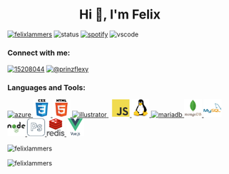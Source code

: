 <h1 align="center">Hi 👋, I'm Felix</h1>
<p align="left">
  <a href="https://github.com/felixlammers" target="_blank"><img src="https://komarev.com/ghpvc/?username=felixlammers&label=Profile%20views&color=00ff08&style=for-the-badge" alt="felixlammers" /></a>
  <img src="https://api.statusbadges.me/badge/status/244359023946629120?simple=true&style=for-the-badge" alt="status">
  <a href="https://api.statusbadges.me/openspotify/244359023946629120" target="_blank" rel="noopener"><img src="https://api.statusbadges.me/badge/spotify/244359023946629120?style=for-the-badge" alt="spotify"></a>
  <img src="https://api.statusbadges.me/badge/vscode/244359023946629120?style=for-the-badge" alt="vscode">

</p>
<!-- <p align="left"> <a href="https://github.com/sponsors/felixlammers" target="_blank"> <img alt="GitHub Sponsors" src="https://img.shields.io/github/sponsors/felixlammers?style=for-the-badge" /> </a> </p> -->

<!-- - 🌱 I’m currently learning:--> <!--<a href="https://www.electronjs.org" target="_blank"><img src="https://raw.githubusercontent.com/devicons/devicon/master/icons/electron/electron-original.svg" alt="electron" width="20" height="20"/></a>-->

<h3 align="left">Connect with me:</h3>
<p align="left">
<a href="https://stackoverflow.com/users/15208044" target="blank"><img align="center" src="https://raw.githubusercontent.com/rahuldkjain/github-profile-readme-generator/master/src/images/icons/Social/stack-overflow.svg" alt="15208044" height="30" width="40" /></a>
<a href="https://medium.com/@prinzflexy" target="blank"><img align="center" src="https://raw.githubusercontent.com/rahuldkjain/github-profile-readme-generator/master/src/images/icons/Social/medium.svg" alt="@prinzflexy" height="30" width="40" /></a>
</p>

<h3 align="left">Languages and Tools:</h3>
<p align="left"> <a href="https://azure.microsoft.com/en-GB/" target="_blank"> <img src="https://www.vectorlogo.zone/logos/microsoft_azure/microsoft_azure-icon.svg" alt="azure" width="40" height="40"/> </a> <a href="https://www.w3schools.com/css/" target="_blank"> <img src="https://raw.githubusercontent.com/devicons/devicon/master/icons/css3/css3-original-wordmark.svg" alt="css3" width="40" height="40"/> </a> <!--<a href="https://www.electronjs.org" target="_blank"> <img src="https://raw.githubusercontent.com/devicons/devicon/master/icons/electron/electron-original.svg" alt="electron" width="40" height="40"/> </a>--> <a href="https://www.w3.org/html/" target="_blank"> <img src="https://raw.githubusercontent.com/devicons/devicon/master/icons/html5/html5-original-wordmark.svg" alt="html5" width="40" height="40"/> </a> <a href="https://www.adobe.com/in/products/illustrator.html" target="_blank"> <img src="https://www.vectorlogo.zone/logos/adobe_illustrator/adobe_illustrator-icon.svg" alt="illustrator" width="40" height="40"/> </a> &nbsp; <a href="https://developer.mozilla.org/en-US/docs/Web/JavaScript" target="_blank"> <img src="https://raw.githubusercontent.com/devicons/devicon/master/icons/javascript/javascript-original.svg" alt="javascript" width="40" height="40"/> </a> <a href="https://www.linux.org/" target="_blank"> <img src="https://raw.githubusercontent.com/devicons/devicon/master/icons/linux/linux-original.svg" alt="linux" width="40" height="40"/> </a> <a href="https://mariadb.org/" target="_blank"> <img src="https://www.vectorlogo.zone/logos/mariadb/mariadb-icon.svg" alt="mariadb" width="40" height="40"/> </a> <a href="https://www.mongodb.com/" target="_blank"> <img src="https://raw.githubusercontent.com/devicons/devicon/master/icons/mongodb/mongodb-original-wordmark.svg" alt="mongodb" width="40" height="40"/> </a> <a href="https://www.mysql.com/" target="_blank"> <img src="https://raw.githubusercontent.com/devicons/devicon/master/icons/mysql/mysql-original-wordmark.svg" alt="mysql" width="40" height="40"/> </a> <a href="https://nodejs.org" target="_blank"> <img src="https://raw.githubusercontent.com/devicons/devicon/master/icons/nodejs/nodejs-original-wordmark.svg" alt="nodejs" width="40" height="40"/> </a> <a href="https://www.photoshop.com/en" target="_blank"> <img src="https://raw.githubusercontent.com/devicons/devicon/master/icons/photoshop/photoshop-line.svg" alt="photoshop" width="40" height="40"/> </a> <a href="https://redis.io" target="_blank"> <img src="https://raw.githubusercontent.com/devicons/devicon/master/icons/redis/redis-original-wordmark.svg" alt="redis" width="40" height="40"/> </a> <a href="https://vuejs.org/" target="_blank"> <img src="https://raw.githubusercontent.com/devicons/devicon/master/icons/vuejs/vuejs-original-wordmark.svg" alt="vuejs" width="40" height="40"/> </a> </p>

<p><img align="center" src="https://github-readme-stats.vercel.app/api/top-langs?username=felixlammers&show_icons=true&theme=dark&title_color=c075db&text_color=ffffff&bg_color=363636&locale=de&langs_count=5&count_private=true" alt="felixlammers" /></p>

<p><img align="center" src="https://github-readme-stats.vercel.app/api?username=felixlammers&show_icons=true&theme=dark&title_color=ae7cd0&text_color=ffffff&bg_color=3d3d3d&locale=de&count_private=true" alt="felixlammers" /></p>
